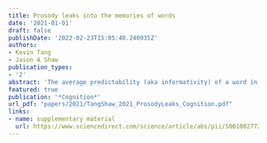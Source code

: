 ```yaml
---
title: Prosody leaks into the memories of words
date: '2021-01-01'
draft: false
publishDate: '2022-02-23T15:05:40.240935Z'
authors:
- Kevin Tang
- Jason A Shaw
publication_types:
- '2'
abstract: 'The average predictability (aka informativity) of a word in context has been shown to condition word duration (Seyfarth, 2014). All else being equal, words that tend to occur in more predictable environments are shorter than words that tend to occur in less predictable environments. One account of the informativity effect on duration is that the acoustic details of probabilistic reduction are stored as part of a word’s mental representation. Other research has argued that predictability effects are tied to prosodic structure in integral ways. With the aim of assessing a potential prosodic basis for informativity effects in speech production, this study extends past work in two directions; it investigated informativity effects in another large language, Mandarin Chinese, and broadened the study beyond word duration to additional acoustic dimensions, pitch and intensity, known to index prosodic prominence. The acoustic information of content words was extracted from a large telephone conversation speech corpus with over 400,000 tokens and 6000 word types spoken by 1655 individuals and analyzed for the effect of informativity using frequency statistics estimated from a 431 million word subtitle corpus. Results indicated that words with low informativity have shorter durations, replicating the effect found in English. In addition, informativity had significant effects on maximum pitch and intensity, two phonetic dimensions related to prosodic prominence. Extending this interpretation, these results suggest that predictability is closely linked to prosodic prominence, and that the lexical representation of a word includes phonetic details associated with its average prosodic prominence in discourse. In other words, the lexicon absorbs prosodic influences on speech production.'
featured: true
publication: '*Cognition*'
url_pdf: "papers/2021/TangShaw_2021_ProsodyLeaks_Cognition.pdf"
links:
- name: supplementary material
  url: https://www.sciencedirect.com/science/article/abs/pii/S0010027721000202?via%3Dihub
---
```


